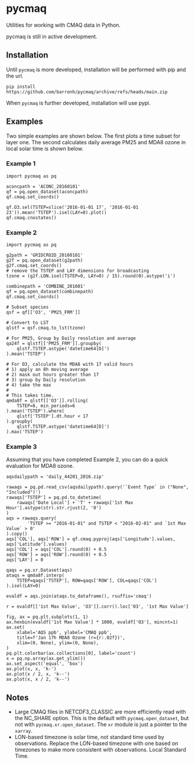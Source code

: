 # pycmaq
Utilities for working with CMAQ data in Python.

pycmaq is still in active development.

## Installation

Until `pycmaq` is more developed, installation will be performed with pip and the url.

`pip install https://github.com/barronh/pycmaq/archive/refs/heads/main.zip`

When `pycmaq` is further developed, installation will use pypi.

## Examples

Two simple examples are shown below. The first plots a time subset
for layer one. The second calculates daily average PM25 and MDA8 ozone
in local solar time is shown below.

### Example 1

```
import pycmaq as pq

aconcpath = 'ACONC_20160101'
qf = pq.open_dataset(aconcpath)
qf.cmaq.set_coords()

qf.O3.sel(TSTEP=slice('2016-01-01 17', '2016-01-01 23')).mean('TSTEP').isel(LAY=0).plot()
qf.cmaq.cnostates()
```


### Example 2

```
import pycmaq as pq

g2path = 'GRIDCRO2D_20160101'
g2f = pq.open_dataset(g2path)
g2f.cmaq.set_coords()
# remove the TSTEP and LAY dimensions for broadcasting
tzone = (g2f.LON.isel(TSTEP=0, LAY=0) / 15).round(0).astype('i')

combinepath = 'COMBINE_201601'
qf = pq.open_dataset(combinepath)
qf.cmaq.set_coords()

# Subset species
qsf = qf[['O3', 'PM25_FRM']]

# Convert to LST
qlstf = qsf.cmaq.to_lst(tzone)

# For PM25, Group by Daily resolution and average
qa24f = qlstf[['PM25_FRM']].groupby(
	qlstf.TSTEP.astype('datetime64[D]')
).mean('TSTEP')

# For O3, calculate the MDA8 with 17 valid hours
# 1) apply an 8h moving average
# 2) mask out hours greater than 17
# 3) group by Daily resolution
# 4) take the max
#
# This takes time.
qmda8f = qlstf[['O3']].rolling(
    TSTEP=8, min_periods=6
).mean('TSTEP').where(
    qlstf['TSTEP'].dt.hour < 17
).groupby(
    qlstf.TSTEP.astype('datetime64[D]')
).max('TSTEP')
```


### Example 3

Assuming that you have completed Example 2, you can do a quick evaluation
for MDA8 ozone.

```
aqsdailypath = 'daily_44201_2016.zip'

rawaqs = pq.pd.read_csv(aqsdailypath).query('`Event Type` in ("None", "Included")')
rawaqs['TSTEP'] = pq.pd.to_datetime(
    rawaqs['Date Local'] + 'T' + rawaqs['1st Max Hour'].astype(str).str.rjust(2, '0')
)
aqs = rawaqs.query(
        'TSTEP >= "2016-01-01" and TSTEP < "2016-02-01" and `1st Max Value` > 0'
).copy()
aqs['COL'], aqs['ROW'] = qf.cmaq.pyproj(aqs['Longitude'].values, aqs['Latitude'].values)
aqs['COL'] = aqs['COL'].round(0) + 0.5
aqs['ROW'] = aqs['ROW'].round(0) + 0.5
aqs['LAY'] = 0

qaqs = pq.xr.Dataset(aqs)
ataqs = qmda8f.interp(
    TSTEP=qaqs['TSTEP'], ROW=qaqs['ROW'], COL=qaqs['COL']
).isel(LAY=0)

evaldf = aqs.join(ataqs.to_dataframe(), rsuffix='cmaq')

r = evaldf[['1st Max Value', 'O3']].corr().loc['O3', '1st Max Value']

fig, ax = pq.plt.subplots(1, 1)
ax.hexbin(evaldf['1st Max Value'] * 1000, evaldf['O3'], mincnt=1)
ax.set(
    xlabel='AQS ppb', ylabel='CMAQ ppb',
    title=f'Jan 17h MDA8 Ozone (r={r:.02f})',
    xlim=(0, None), ylim=(0, None),
)
pq.plt.colorbar(ax.collections[0], label='count')
x = pq.np.array(ax.get_ylim())
ax.set_aspect('equal', 'box')
ax.plot(x, x, 'k-')
ax.plot(x / 2, x, 'k--')
ax.plot(x, x / 2, 'k--')
```


## Notes

* Large CMAQ files in NETCDF3_CLASSIC are more efficiently read with 
  the NC_SHARE option. This is the default with `pycmaq.open_dataset`,
  but not with `pycmaq.xr.open_dataset`. The `xr` module is just a
  pointer to the `xarray`.
* LON-based timezone is solar time, not standard time used by
  observations. Replace the LON-based timezone with one based on
  timezones to make more consistent with observations.
  Local Standard Time.
